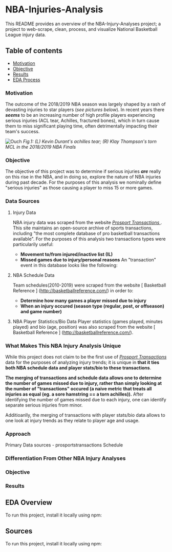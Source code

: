 # NBA-Injuries-Analysis
This README provides an overview of the NBA-Injury-Analyses project; a project to web-scrape, clean, process, and visualize National Basketball League injury data.  

## Table of contents
* [Motivation](#motivation)
* [Objective](#objective)
* [Results](#results)
* [EDA Process](#eda-process)

### Motivation	
The outcome of the 2018/2019 NBA season was largely shaped by a rash of devasting injuries to star players (_see pictures below_). In recent years there **_seems_** to be an increasing number of high profile players experiencing serious injuries (ACL tear, Achilles, fractured bones), which in turn cause them to miss significant playing time, often detrimentally impacting their team's success.

![Ouch](https://github.com/elap733/NBA-Injuries-Analysis/blob/master/references/02_images/injury.png)
*Fig.1: (L) Kevin Durant's achilles tear; (R) Klay Thompson's torn MCL in the 2018/2019 NBA Finals*

### Objective
The objective of this project was to determine if serious injuries **_are_** really on this rise in the NBA, and in doing so, explore the nature of NBA injuries during past decade. For the purposes of this analysis we nominally define "serious injuries" as those causing a player to miss 15 or more games.

### Data Sources
1. Injury Data

   NBA injury data was scraped from the website [_Prosport Transactions_ ](http://prosportstransactions.com/). This site maintains an open-source archive of sports transactions, including "the most complete database of pro basketball transactions available". For the purposes of this analysis two transactions types were particularily useful: 
   * **Movement to/from injured/inactive list (IL)**
   * **Missed games due to injury/personal reasons**
  An "transaction" event in this database looks like the following:
  
  
2. NBA Schedule Data

   Team schedules(2010-2019) were scraped from the website [ Basketball Reference ] (http://basketballreference.com/) in order to:
   * **Determine how many games a player missed due to injury**
   * **When an injury occured (season type (regular, post, or offseason) and game number)**
3. NBA Player Statistics/Bio Data
Player statistics (games played, minutes played) and bio (age, position) was also scraped from the website [ Basketball Reference ] (http://basketballreference.com/).


### What Makes This NBA Injury Analysis Unique

While this project does not claim to be the first use of [_Prosport Transactions_ ](http://prosportstransactions.com/) data for the purposes of analyzing injury trends; it is unique in **that it ties both NBA schedule data and player stats/bio to these transactions**. 

**The merging of transactions and schedule data allows one to determine the number of games missed due to injury, rather than simply looking at the number of "transactions" occured (a naive metric that treats all injuries as equal (eg. a sore hamstring == a torn achilles)).** After identifying the number of games missed due to each injury, one can identify separate serious injuries from minor.

Additioanlly, the merging of transactions with player stats/bio data allows to one look at injury trends as they relate to player age and usage.


### Approach
Primary Data sources - prosportstransactions
Schedule

### Differentiation From Other NBA Injury Analyses




### Objective
### Results
	
## EDA Overview
To run this project, install it locally using npm:

## Sources
To run this project, install it locally using npm:
